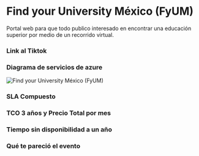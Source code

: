 # Find your University México (FyUM) 
Portal web para que todo publico interesado en encontrar una educación superior por medio de un recorrido virtual.
### Link al Tiktok
### Diagrama de servicios de azure
![Find your University México (FyUM)](https://user-images.githubusercontent.com/86988320/127772885-4f6a8771-ea14-4b38-9181-653ecde30488.png)


### SLA Compuesto

### TCO 3 años y Precio Total por mes

### Tiempo sin disponibilidad a un año

### Qué te pareció el evento
